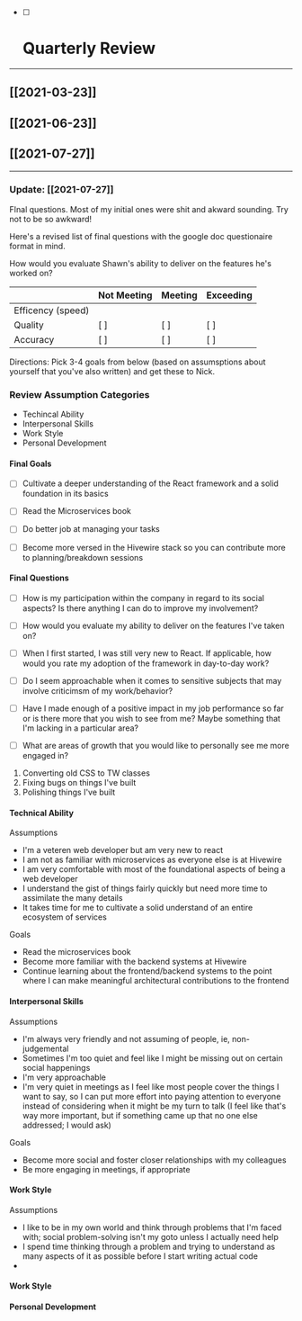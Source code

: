 - [ ] # Quarterly Review

---

## [[2021-03-23]]
## [[2021-06-23]]
## [[2021-07-27]]

---


### Update: [[2021-07-27]]

FInal questions. Most of my initial ones were shit and akward sounding. Try not to be so awkward!

Here's a revised list of final questions with the google doc questionaire format in mind.




How would you evaluate Shawn's ability to deliver on the features he's worked on?


|  | Not Meeting | Meeting | Exceeding |
| --- | --- | --- | --- |
| Efficency (speed) |  |  |  |  
| Quality | [ ] | [ ] | [ ] |  
| Accuracy | [ ] | [  ] | [  ] |  
























Directions: Pick 3-4 goals from below (based on assumsptions about yourself that you've also written) and get these to Nick.


### Review Assumption Categories

- Techincal Ability
- Interpersonal Skills
- Work Style
- Personal Development



#### Final Goals



- [ ] Cultivate a deeper understanding of the React framework and a solid foundation in its basics
- [ ] Read the Microservices book
- [ ] Do better job at managing your tasks
- [ ] Become more versed in the Hivewire stack so you can contribute more to planning/breakdown sessions


#### Final Questions

- [ ] How is my participation within the company in regard to its social aspects? Is there anything I can do to improve my involvement?
- [ ] How would you evaluate my ability to deliver on the features I've taken on?
- [ ] When I first started, I was still very new to React. If applicable, how would you rate my adoption of the framework in day-to-day work?
- [ ] Do I seem approachable when it comes to sensitive subjects that may involve criticimsm of my work/behavior?
- [ ] Have I made enough of a positive impact in my job performance so far or is there more that you wish to see from me? Maybe something that I'm lacking in a particular area?
- [ ] What are areas of growth that you would like to personally see me more engaged in?



1. Converting old CSS to TW classes
2. Fixing bugs on things I've built
3. Polishing things I've built







#### Technical Ability

Assumptions

- I'm a veteren web developer but am very new to react
- I am not as familiar with microservices as everyone else is at Hivewire
- I am very comfortable with most of the foundational aspects of being a web developer
- I understand the gist of things fairly quickly but need more time to assimilate the many details
- It takes time for me to cultivate a solid understand of an entire ecosystem of services

Goals

- Read the microservices book
- Become more familiar with the backend systems at Hivewire
- Continue learning about the frontend/backend systems to the point where I can make meaningful architectural contributions to the frontend


#### Interpersonal Skills

Assumptions

- I'm always very friendly and not assuming of people, ie, non-judgemental
- Sometimes I'm too quiet and feel like I might be missing out on certain social happenings
- I'm very approachable
- I'm very quiet in meetings as I feel like most people cover the things I want to say, so I can put more effort into paying attention to everyone instead of considering when it might be my turn to talk (I feel like that's way more important, but if something came up that no one else addressed; I would ask)

Goals

- Become more social and foster closer relationships with my colleagues
- Be more engaging in meetings, if appropriate



#### Work Style

Assumptions

- I like to be in my own world and think through problems that I'm faced with; social problem-solving isn't my goto unless I actually need help
- I spend time thinking through a problem and trying to understand as many aspects of it as possible before I start writing actual code
- 






#### Work Style


#### Personal Development
